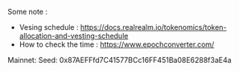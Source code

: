 Some note :
- Vesing schedule : https://docs.realrealm.io/tokenomics/token-allocation-and-vesting-schedule
- How to check the time : https://www.epochconverter.com/

Mainnet:
Seed: 0x87AEFFfd7C41577BCc16FF451Ba08E6288f3aE4a
